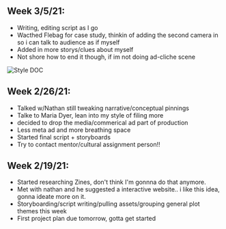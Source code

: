 ## Week 3/5/21:
- Writing, editing script as I go
- Wacthed Flebag for case study, thinkin of adding the second camera in so i can talk to audience as if myself
- Added in more storys/clues about myself 
- Not shore how to end it though, if im not doing ad-cliche scene


![Style DOC](https://drive.google.com/file/d/18YPQYWvOQ_zlkWDW1282epFokARi0R9T/view?usp=sharing)






## Week 2/26/21:
- Talked w/Nathan still tweaking narrative/conceptual pinnings
- Talke to Maria Dyer, lean into my style of filing more 
- decided to drop the media/commerical ad part of production
- Less meta ad and more breathing space
- Started final script + storyboards
- Try to contact mentor/cultural assignment person!!


## Week 2/19/21:
- Started researching Zines, don't think I'm gonnna do that anymore.
- Met with nathan and he suggested a interactive website.. i like this idea, gonna ideate more on it.
- Storyboarding/script writing/pulling assets/grouping general plot themes this week
- First project plan due tomorrow, gotta get started
